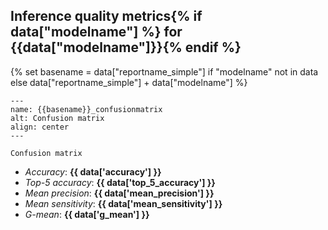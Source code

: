 ## Inference quality metrics{% if data["modelname"] %} for {{data["modelname"]}}{% endif %}

{% set basename = data["reportname_simple"] if "modelname" not in data else data["reportname_simple"] + data["modelname"] %}
```{figure} {{data["confusionpath"]}}
---
name: {{basename}}_confusionmatrix
alt: Confusion matrix
align: center
---

Confusion matrix
```

* *Accuracy*: **{{ data['accuracy'] }}**
* *Top-5 accuracy*: **{{ data['top_5_accuracy'] }}**
* *Mean precision*: **{{ data['mean_precision'] }}**
* *Mean sensitivity*: **{{ data['mean_sensitivity'] }}**
* *G-mean*: **{{ data['g_mean'] }}**

